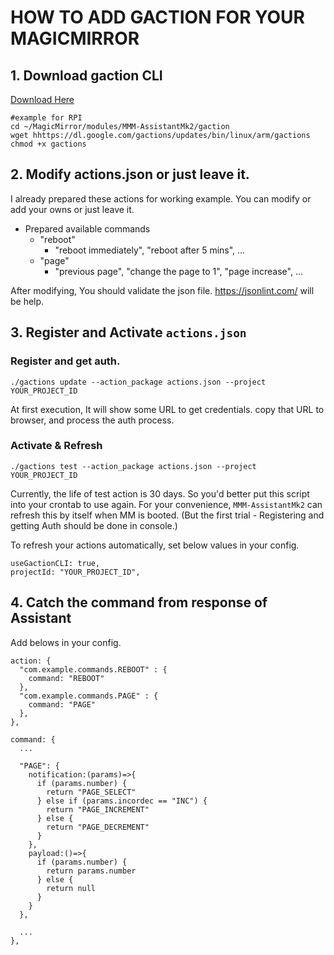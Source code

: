 # HOW TO ADD GACTION FOR YOUR MAGICMIRROR

## 1. Download gaction CLI
[Download Here](https://developers.google.com/actions/tools/gactions-cli)

```
#example for RPI
cd ~/MagicMirror/modules/MMM-AssistantMk2/gaction
wget hhttps://dl.google.com/gactions/updates/bin/linux/arm/gactions
chmod +x gactions
```

## 2.  Modify actions.json or just leave it.
I already prepared these actions for working example. You can modify or add your owns or just leave it.

- Prepared available commands
  - "reboot"
    - "reboot immediately", "reboot after 5 mins", ...
  - "page"
    - "previous page", "change the page to 1", "page increase", ...

After modifying, You should validate the json file. https://jsonlint.com/ will be help.

## 3. Register and Activate `actions.json`
### Register and get auth.
```
./gactions update --action_package actions.json --project YOUR_PROJECT_ID
```
At first execution, It will show some URL to get credentials. copy that URL to browser, and process the auth process.

### Activate & Refresh
```
./gactions test --action_package actions.json --project YOUR_PROJECT_ID
```
Currently, the life of test action is 30 days. So you'd better put this script into your crontab to use again.
For your convenience, `MMM-AssistantMk2` can refresh this by itself when MM is booted.
(But the first trial - Registering and getting Auth should be done in console.)

To refresh your actions automatically, set below values in your config.
```
useGactionCLI: true,
projectId: "YOUR_PROJECT_ID",
```

## 4. Catch the command from response of Assistant
Add belows in your config.
```
action: {
  "com.example.commands.REBOOT" : {
    command: "REBOOT"
  },
  "com.example.commands.PAGE" : {
    command: "PAGE"
  },
},

command: {
  ...

  "PAGE": {
    notification:(params)=>{
      if (params.number) {
        return "PAGE_SELECT"
      } else if (params.incordec == "INC") {
        return "PAGE_INCREMENT"
      } else {
        return "PAGE_DECREMENT"
      }
    },
    payload:()=>{
      if (params.number) {
        return params.number
      } else {
        return null
      }
    }
  },

  ...
},
```
